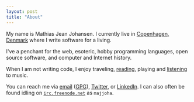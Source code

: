 ```yaml
---
layout: post
title: "About"
---
```


My name is Mathias Jean Johansen. I currently live in [Copenhagen,
Denmark](https://goo.gl/maps/KnZnt) where I write software for a living.

I've a penchant for the web, esoteric, hobby programming languages, open source
software, and computer and Internet history.

When I am not writing code, I enjoy traveling,
[reading](https://www.goodreads.com/user/show/22173445-mathias), playing and
[listening](http://www.last.fm/user/bouleau) to music.

You can reach me via [email](mailto:mathias@mjj.io)
([GPG](https://keybase.io/majjoha/key.asc)),
[Twitter](https://twitter.com/majjoha), or
[LinkedIn](http://linkedin.com/in/majjoha). I can also often be found idling on
[`irc.freenode.net`](irc://irc.freenode.net/majjoha,isnick) as `majjoha`.
